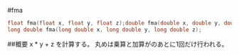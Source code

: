 #fma
```cpp
float fma(float x, float y, float z);double fma(double x, double y, double z);
long double fma(long double x, long double y, long double z);
```

##概要
x * y + z を計算する。
丸めは乗算と加算がのあとに1回だけ行われる。
